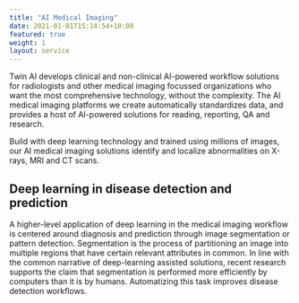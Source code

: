 ```yaml
---
title: "AI Medical Imaging"
date: 2021-01-01T15:14:54+10:00
featured: true
weight: 1
layout: service
---
```


Twin AI develops clinical and non-clinical AI-powered workflow solutions for radiologists and other medical imaging focussed organizations who want the most comprehensive technology, without the complexity. The AI medical imaging platforms we create automatically standardizes data, and provides a host of AI-powered solutions for reading, reporting, QA and research.

Build with deep learning technology and trained using millions of images, our AI medical imaging solutions identify and localize abnormalities on X-rays, MRI and CT scans.

## Deep learning in disease detection and prediction

A higher-level application of deep learning in the medical imaging workflow is centered around diagnosis and prediction through image segmentation or pattern detection. Segmentation is the process of partitioning an image into multiple regions that have certain relevant attributes in common. In line with the common narrative of deep-learning assisted solutions, recent research supports the claim that segmentation is performed more efficiently by computers than it is by humans. Automatizing this task improves disease detection workflows.
